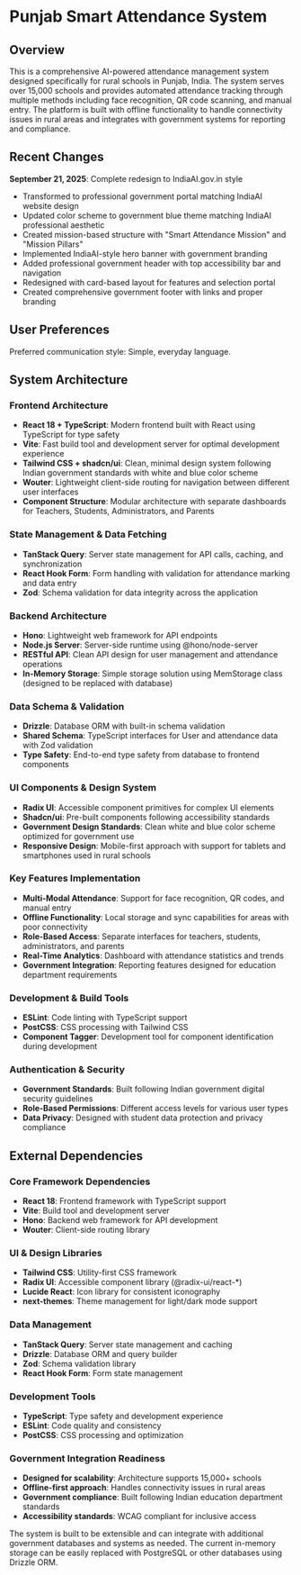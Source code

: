 # Punjab Smart Attendance System

## Overview

This is a comprehensive AI-powered attendance management system designed specifically for rural schools in Punjab, India. The system serves over 15,000 schools and provides automated attendance tracking through multiple methods including face recognition, QR code scanning, and manual entry. The platform is built with offline functionality to handle connectivity issues in rural areas and integrates with government systems for reporting and compliance.

## Recent Changes

**September 21, 2025**: Complete redesign to IndiaAI.gov.in style
- Transformed to professional government portal matching IndiaAI website design
- Updated color scheme to government blue theme matching IndiaAI professional aesthetic
- Created mission-based structure with "Smart Attendance Mission" and "Mission Pillars"
- Implemented IndiaAI-style hero banner with government branding
- Added professional government header with top accessibility bar and navigation
- Redesigned with card-based layout for features and selection portal
- Created comprehensive government footer with links and proper branding

## User Preferences

Preferred communication style: Simple, everyday language.

## System Architecture

### Frontend Architecture
- **React 18 + TypeScript**: Modern frontend built with React using TypeScript for type safety
- **Vite**: Fast build tool and development server for optimal development experience
- **Tailwind CSS + shadcn/ui**: Clean, minimal design system following Indian government standards with white and blue color scheme
- **Wouter**: Lightweight client-side routing for navigation between different user interfaces
- **Component Structure**: Modular architecture with separate dashboards for Teachers, Students, Administrators, and Parents

### State Management & Data Fetching
- **TanStack Query**: Server state management for API calls, caching, and synchronization
- **React Hook Form**: Form handling with validation for attendance marking and data entry
- **Zod**: Schema validation for data integrity across the application

### Backend Architecture
- **Hono**: Lightweight web framework for API endpoints
- **Node.js Server**: Server-side runtime using @hono/node-server
- **RESTful API**: Clean API design for user management and attendance operations
- **In-Memory Storage**: Simple storage solution using MemStorage class (designed to be replaced with database)

### Data Schema & Validation
- **Drizzle**: Database ORM with built-in schema validation
- **Shared Schema**: TypeScript interfaces for User and attendance data with Zod validation
- **Type Safety**: End-to-end type safety from database to frontend components

### UI Components & Design System
- **Radix UI**: Accessible component primitives for complex UI elements
- **Shadcn/ui**: Pre-built components following accessibility standards
- **Government Design Standards**: Clean white and blue color scheme optimized for government use
- **Responsive Design**: Mobile-first approach with support for tablets and smartphones used in rural schools

### Key Features Implementation
- **Multi-Modal Attendance**: Support for face recognition, QR codes, and manual entry
- **Offline Functionality**: Local storage and sync capabilities for areas with poor connectivity
- **Role-Based Access**: Separate interfaces for teachers, students, administrators, and parents
- **Real-Time Analytics**: Dashboard with attendance statistics and trends
- **Government Integration**: Reporting features designed for education department requirements

### Development & Build Tools
- **ESLint**: Code linting with TypeScript support
- **PostCSS**: CSS processing with Tailwind CSS
- **Component Tagger**: Development tool for component identification during development

### Authentication & Security
- **Government Standards**: Built following Indian government digital security guidelines
- **Role-Based Permissions**: Different access levels for various user types
- **Data Privacy**: Designed with student data protection and privacy compliance

## External Dependencies

### Core Framework Dependencies
- **React 18**: Frontend framework with TypeScript support
- **Vite**: Build tool and development server
- **Hono**: Backend web framework for API development
- **Wouter**: Client-side routing library

### UI & Design Libraries
- **Tailwind CSS**: Utility-first CSS framework
- **Radix UI**: Accessible component library (@radix-ui/react-*)
- **Lucide React**: Icon library for consistent iconography
- **next-themes**: Theme management for light/dark mode support

### Data Management
- **TanStack Query**: Server state management and caching
- **Drizzle**: Database ORM and query builder
- **Zod**: Schema validation library
- **React Hook Form**: Form state management

### Development Tools
- **TypeScript**: Type safety and development experience
- **ESLint**: Code quality and consistency
- **PostCSS**: CSS processing and optimization

### Government Integration Readiness
- **Designed for scalability**: Architecture supports 15,000+ schools
- **Offline-first approach**: Handles connectivity issues in rural areas
- **Government compliance**: Built following Indian education department standards
- **Accessibility standards**: WCAG compliant for inclusive access

The system is built to be extensible and can integrate with additional government databases and systems as needed. The current in-memory storage can be easily replaced with PostgreSQL or other databases using Drizzle ORM.